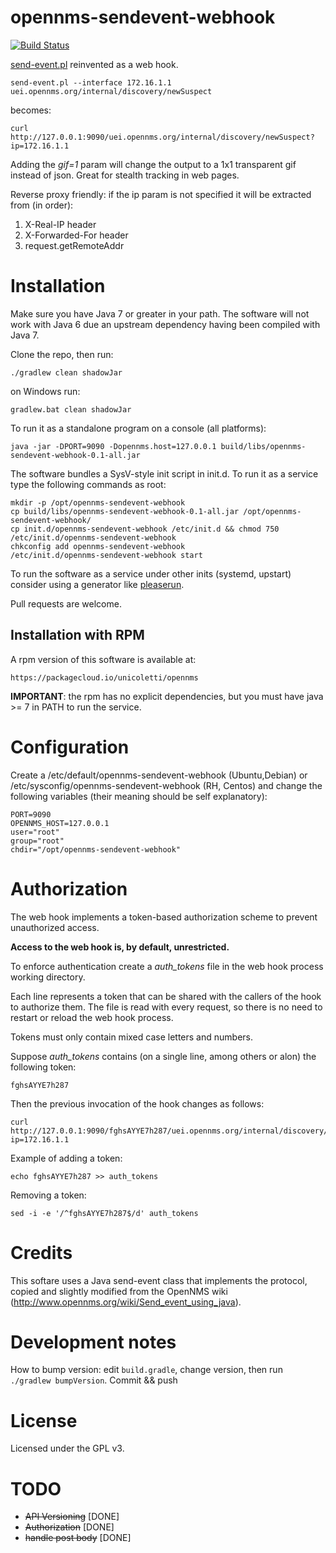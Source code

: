 # opennms-sendevent-webhook

[![Build Status](https://travis-ci.org/unicolet/opennms-sendevent-webhook.svg?branch=master)](https://travis-ci.org/unicolet/opennms-sendevent-webhook)

[send-event.pl](http://www.opennms.org/wiki/Send-event.pl) reinvented as a web hook.

    send-event.pl --interface 172.16.1.1 uei.opennms.org/internal/discovery/newSuspect

becomes:

    curl http://127.0.0.1:9090/uei.opennms.org/internal/discovery/newSuspect?ip=172.16.1.1

Adding the *gif=1* param will change the output to a 1x1 transparent gif instead of json. Great for
stealth tracking in web pages.

Reverse proxy friendly: if the ip param is not specified it will be extracted from (in order):

1. X-Real-IP header
2. X-Forwarded-For header
3. request.getRemoteAddr

# Installation

Make sure you have Java 7 or greater in your path. The software will not work with Java 6
due an upstream dependency having been compiled with Java 7.

Clone the repo, then run:

    ./gradlew clean shadowJar
    
on Windows run:

    gradlew.bat clean shadowJar

To run it as a standalone program on a console (all platforms):

    java -jar -DPORT=9090 -Dopennms.host=127.0.0.1 build/libs/opennms-sendevent-webhook-0.1-all.jar

The software bundles a SysV-style init script in init.d. To run it as a service type the following commands as root:

    mkdir -p /opt/opennms-sendevent-webhook
    cp build/libs/opennms-sendevent-webhook-0.1-all.jar /opt/opennms-sendevent-webhook/
    cp init.d/opennms-sendevent-webhook /etc/init.d && chmod 750 /etc/init.d/opennms-sendevent-webhook
    chkconfig add opennms-sendevent-webhook
    /etc/init.d/opennms-sendevent-webhook start

To run the software as a service under other inits (systemd, upstart) consider using a generator like [pleaserun](https://github.com/jordansissel/pleaserun).

Pull requests are welcome.

## Installation with RPM

A rpm version of this software is available at:

    https://packagecloud.io/unicoletti/opennms
    
**IMPORTANT**: the rpm has no explicit dependencies, but you must have java >= 7
in PATH to run the service.

# Configuration

Create a /etc/default/opennms-sendevent-webhook (Ubuntu,Debian) or /etc/sysconfig/opennms-sendevent-webhook (RH, Centos)
and change the following variables (their meaning should be self explanatory):

    PORT=9090
    OPENNMS_HOST=127.0.0.1
    user="root"
    group="root"
    chdir="/opt/opennms-sendevent-webhook"

# Authorization

The web hook implements a token-based authorization scheme to prevent unauthorized access.

**Access to the web hook is, by default, unrestricted.**

To enforce authentication create a *auth_tokens* file in the web hook process working
directory.

Each line represents a token that can be shared with the callers of the hook to authorize them.
The file is read with every request, so there is no need to restart or reload the web hook process.

Tokens must only contain mixed case letters and numbers.

Suppose *auth_tokens* contains (on a single line, among others or alon) the following token:

    fghsAYYE7h287
     
Then the previous invocation of the hook changes as follows:

    curl http://127.0.0.1:9090/fghsAYYE7h287/uei.opennms.org/internal/discovery/newSuspect?ip=172.16.1.1

Example of adding a token:

    echo fghsAYYE7h287 >> auth_tokens
    
Removing a token:

    sed -i -e '/^fghsAYYE7h287$/d' auth_tokens

# Credits

This softare uses a Java send-event class that implements the protocol, copied and slightly modified
from the OpenNMS wiki (http://www.opennms.org/wiki/Send_event_using_java).

# Development notes

How to bump version: edit ``build.gradle``, change version, then run ``./gradlew bumpVersion``. Commit && push

# License

Licensed under the GPL v3.

# TODO

- ~~API Versioning~~ [DONE]
- ~~Authorization~~ [DONE]
- ~~handle post body~~ [DONE]
